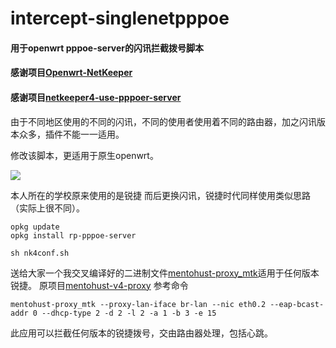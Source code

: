 # intercept-singlenetpppoe
#### 用于openwrt pppoe-server的闪讯拦截拨号脚本

#### 感谢项目[Openwrt-NetKeeper](https://github.com/miao1007/Openwrt-NetKeeper)

#### 感谢项目[netkeeper4-use-pppoer-server](https://github.com/miao1007/Openwrt-NetKeeper/tree/master/netkeeper4-use-pppoer-server)

由于不同地区使用的不同的闪讯，不同的使用者使用着不同的路由器，加之闪讯版本众多，插件不能一一适用。

修改该脚本，更适用于原生openwrt。

![](http://www.lbysg.com/20170903112159.png)

本人所在的学校原来使用的是锐捷 而后更换闪讯，锐捷时代同样使用类似思路（实际上很不同）。

 ```
 opkg update
 opkg install rp-pppoe-server
 ```

 ```
 sh nk4conf.sh
 ```



送给大家一个我交叉编译好的二进制文件[mentohust-proxy_mtk](https://github.com/F-Light/intercept-to-singlenetpppoe/blob/master/mentohust-proxy_mtk)适用于任何版本锐捷。
原项目[mentohust-v4-proxy](https://github.com/updateing/mentohust-v4-proxy)
参考命令
```
mentohust-proxy_mtk --proxy-lan-iface br-lan --nic eth0.2 --eap-bcast-addr 0 --dhcp-type 2 -d 2 -l 2 -a 1 -b 3 -e 15
```
此应用可以拦截任何版本的锐捷拨号，交由路由器处理，包括心跳。
